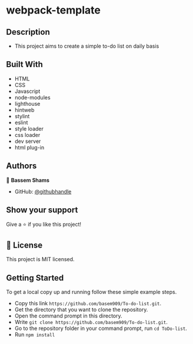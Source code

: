 # webpack-template

## Description

- This project aims to create a simple to-do list on daily basis


## Built With

- HTML
- CSS
- Javascript
- node-modules
- lighthouse
- hintweb
- stylint
- eslint
- style loader
- css loader
- dev server
- html plug-in



## Authors

👤 **Bassem Shams**

- GitHub: [@githubhandle](https://github.com/basem909)


## Show your support

Give a ⭐️ if you like this project!

## 📝 License

This project is MIT licensed.

## Getting Started

To get a local copy up and running follow these simple example steps.

- Copy this link `https://github.com/basem909/To-do-list.git`.
- Get the directory that you want to clone the repository.
- Open the command prompt in this directory.
- Write `git clone https://github.com/basem909/To-do-list.git`.
- Go to the repository folder in your command prompt, run `cd ToDo-list`.
- Run `npm install`